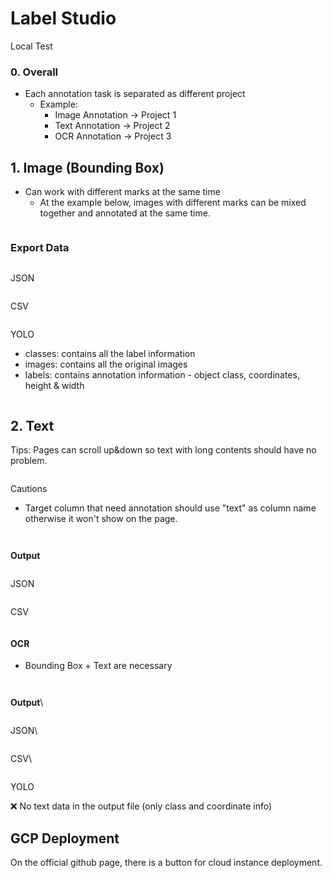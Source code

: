 # Label Studio

Local Test

### 0. Overall

* Each annotation task is separated as different project
  * Example:
    * Image Annotation → Project 1
    * Text Annotation → Project 2
    * OCR Annotation → Project 3

## 1. Image (Bounding Box)

* Can work with different marks at the same time
  * At the example below, images with different marks can be mixed together and annotated at the same time. &#x20;

<figure><img src="../../.gitbook/assets/image.png" alt=""><figcaption></figcaption></figure>

### **Export Data**

<figure><img src="../../.gitbook/assets/image (2).png" alt=""><figcaption></figcaption></figure>

JSON

<figure><img src="../../.gitbook/assets/image (3).png" alt=""><figcaption></figcaption></figure>

CSV

<figure><img src="../../.gitbook/assets/image (4).png" alt=""><figcaption></figcaption></figure>

YOLO

* classes: contains all the label information
* images: contains all the original images
* labels: contains annotation information - object class, coordinates, height & width

<figure><img src="../../.gitbook/assets/image (5).png" alt=""><figcaption></figcaption></figure>

## 2. Text

Tips: Pages can scroll up\&down so text with long contents should have no problem.

<figure><img src="../../.gitbook/assets/image (6).png" alt=""><figcaption></figcaption></figure>

Cautions

* Target column that need annotation should use "text" as column name otherwise it won't show on the page.

<figure><img src="../../.gitbook/assets/image (7).png" alt=""><figcaption></figcaption></figure>

<figure><img src="../../.gitbook/assets/image (8).png" alt=""><figcaption></figcaption></figure>

**Output**

<figure><img src="../../.gitbook/assets/image (9).png" alt=""><figcaption></figcaption></figure>

JSON

<figure><img src="../../.gitbook/assets/image (10).png" alt=""><figcaption></figcaption></figure>

CSV

<figure><img src="../../.gitbook/assets/image (11).png" alt=""><figcaption></figcaption></figure>

#### OCR

* Bounding Box + Text are necessary

<figure><img src="../../.gitbook/assets/image (12).png" alt=""><figcaption></figcaption></figure>

<figure><img src="../../.gitbook/assets/image (13).png" alt=""><figcaption></figcaption></figure>

**Output**\


<figure><img src="../../.gitbook/assets/image (14).png" alt=""><figcaption></figcaption></figure>

JSON\


<figure><img src="../../.gitbook/assets/image (15).png" alt=""><figcaption></figcaption></figure>

CSV\


<figure><img src="../../.gitbook/assets/image (16).png" alt=""><figcaption></figcaption></figure>

YOLO

❌ No text data in the output file (only class and coordinate info)



## GCP Deployment

On the official github page, there is a button for cloud instance deployment.&#x20;

<figure><img src="../../.gitbook/assets/image (187).png" alt=""><figcaption></figcaption></figure>
